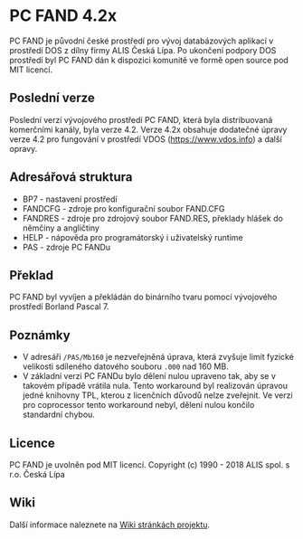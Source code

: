 # PC FAND 4.2x

PC FAND je původní české prostředí pro vývoj databázových aplikací v prostředí DOS z dílny firmy ALIS Česká Lípa. Po ukončení podpory DOS prostředí byl PC FAND dán k dispozici komunitě ve formě open source pod MIT licencí.

## Poslední verze

Poslední verzí vývojového prostředí PC FAND, která byla distribuovaná komerčními kanály, byla verze 4.2. Verze 4.2x obsahuje dodatečné úpravy verze 4.2 pro fungování v prostředí VDOS (https://www.vdos.info) a další opravy.

## Adresářová struktura

* BP7 - nastavení prostředí
* FANDCFG - zdroje pro konfigurační soubor FAND.CFG
* FANDRES - zdroje pro zdrojový soubor FAND.RES, překlady hlášek do němčiny a angličtiny
* HELP - nápověda pro programátorský i uživatelský runtime
* PAS - zdroje PC FANDu

## Překlad

PC FAND byl vyvíjen a překládán do binárního tvaru pomocí vývojového prostředí Borland Pascal 7.

## Poznámky

* V adresáři `/PAS/Mb160` je nezveřejněná úprava, která zvyšuje limit fyzické velikosti sdíleného datového souboru `.000` nad 160 MB.
* V základní verzi PC FANDu bylo dělení nulou upraveno tak, aby se v takovém případě vrátila nula. Tento workaround byl realizován úpravou jedné knihovny TPL, kterou z licenčních důvodů nelze zveřejnit. Ve verzi pro coprocessor tento workaround nebyl, dělení nulou končilo standardní chybou.

## Licence

PC FAND je uvolněn pod MIT licencí.
Copyright (c) 1990 - 2018 ALIS spol. s r.o. Česká Lípa

## Wiki

Další informace naleznete na [Wiki stránkách projektu](https://github.com/oldcompcz/pcfand/wiki).
